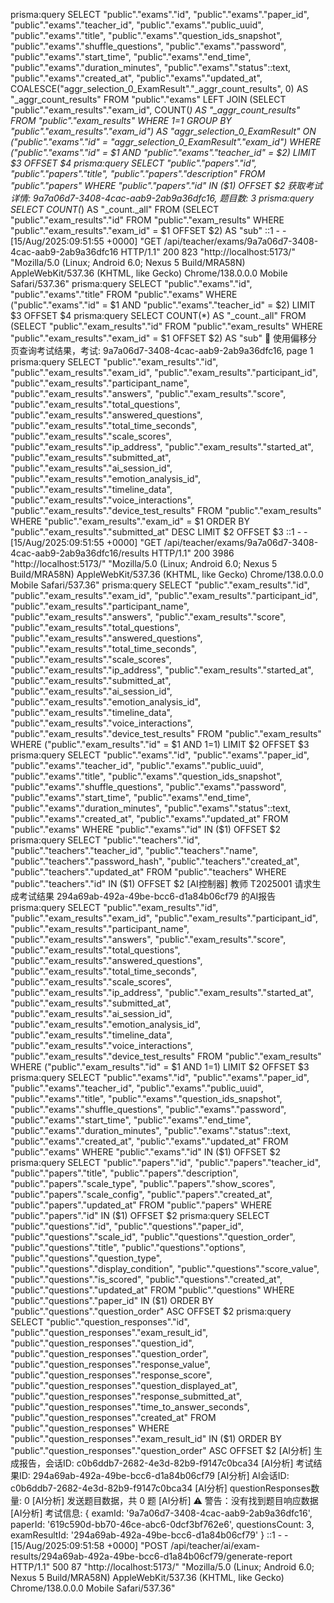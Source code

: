 prisma:query SELECT "public"."exams"."id", "public"."exams"."paper_id", "public"."exams"."teacher_id", "public"."exams"."public_uuid", "public"."exams"."title", "public"."exams"."question_ids_snapshot", "public"."exams"."shuffle_questions", "public"."exams"."password", "public"."exams"."start_time", "public"."exams"."end_time", "public"."exams"."duration_minutes", "public"."exams"."status"::text, "public"."exams"."created_at", "public"."exams"."updated_at", COALESCE("aggr_selection_0_ExamResult"."_aggr_count_results", 0) AS "_aggr_count_results" FROM "public"."exams" LEFT JOIN (SELECT "public"."exam_results"."exam_id", COUNT(*) AS "_aggr_count_results" FROM "public"."exam_results" WHERE 1=1 GROUP BY "public"."exam_results"."exam_id") AS "aggr_selection_0_ExamResult" ON ("public"."exams"."id" = "aggr_selection_0_ExamResult"."exam_id") WHERE ("public"."exams"."id" = $1 AND "public"."exams"."teacher_id" = $2) LIMIT $3 OFFSET $4
prisma:query SELECT "public"."papers"."id", "public"."papers"."title", "public"."papers"."description" FROM "public"."papers" WHERE "public"."papers"."id" IN ($1) OFFSET $2
获取考试详情: 9a7a06d7-3408-4cac-aab9-2ab9a36dfc16, 题目数: 3
prisma:query SELECT COUNT(*) AS "_count._all" FROM (SELECT "public"."exam_results"."id" FROM "public"."exam_results" WHERE "public"."exam_results"."exam_id" = $1 OFFSET $2) AS "sub"
::1 - - [15/Aug/2025:09:51:55 +0000] "GET /api/teacher/exams/9a7a06d7-3408-4cac-aab9-2ab9a36dfc16 HTTP/1.1" 200 823 "http://localhost:5173/" "Mozilla/5.0 (Linux; Android 6.0; Nexus 5 Build/MRA58N) AppleWebKit/537.36 (KHTML, like Gecko) Chrome/138.0.0.0 Mobile Safari/537.36"
prisma:query SELECT "public"."exams"."id", "public"."exams"."title" FROM "public"."exams" WHERE ("public"."exams"."id" = $1 AND "public"."exams"."teacher_id" = $2) LIMIT $3 OFFSET $4
prisma:query SELECT COUNT(*) AS "_count._all" FROM (SELECT "public"."exam_results"."id" FROM "public"."exam_results" WHERE "public"."exam_results"."exam_id" = $1 OFFSET $2) AS "sub"
📄 使用偏移分页查询考试结果，考试: 9a7a06d7-3408-4cac-aab9-2ab9a36dfc16, page 1
prisma:query SELECT "public"."exam_results"."id", "public"."exam_results"."exam_id", "public"."exam_results"."participant_id", "public"."exam_results"."participant_name", "public"."exam_results"."answers", "public"."exam_results"."score", "public"."exam_results"."total_questions", "public"."exam_results"."answered_questions", "public"."exam_results"."total_time_seconds", "public"."exam_results"."scale_scores", "public"."exam_results"."ip_address", "public"."exam_results"."started_at", "public"."exam_results"."submitted_at", "public"."exam_results"."ai_session_id", "public"."exam_results"."emotion_analysis_id", "public"."exam_results"."timeline_data", "public"."exam_results"."voice_interactions", "public"."exam_results"."device_test_results" FROM "public"."exam_results" WHERE "public"."exam_results"."exam_id" = $1 ORDER BY "public"."exam_results"."submitted_at" DESC LIMIT $2 OFFSET $3
::1 - - [15/Aug/2025:09:51:55 +0000] "GET /api/teacher/exams/9a7a06d7-3408-4cac-aab9-2ab9a36dfc16/results HTTP/1.1" 200 3986 "http://localhost:5173/" "Mozilla/5.0 (Linux; Android 6.0; Nexus 5 Build/MRA58N) AppleWebKit/537.36 (KHTML, like Gecko) Chrome/138.0.0.0 Mobile Safari/537.36"
prisma:query SELECT "public"."exam_results"."id", "public"."exam_results"."exam_id", "public"."exam_results"."participant_id", "public"."exam_results"."participant_name", "public"."exam_results"."answers", "public"."exam_results"."score", "public"."exam_results"."total_questions", "public"."exam_results"."answered_questions", "public"."exam_results"."total_time_seconds", "public"."exam_results"."scale_scores", "public"."exam_results"."ip_address", "public"."exam_results"."started_at", "public"."exam_results"."submitted_at", "public"."exam_results"."ai_session_id", "public"."exam_results"."emotion_analysis_id", "public"."exam_results"."timeline_data", "public"."exam_results"."voice_interactions", "public"."exam_results"."device_test_results" FROM "public"."exam_results" WHERE ("public"."exam_results"."id" = $1 AND 1=1) LIMIT $2 OFFSET $3
prisma:query SELECT "public"."exams"."id", "public"."exams"."paper_id", "public"."exams"."teacher_id", "public"."exams"."public_uuid", "public"."exams"."title", "public"."exams"."question_ids_snapshot", "public"."exams"."shuffle_questions", "public"."exams"."password", "public"."exams"."start_time", "public"."exams"."end_time", "public"."exams"."duration_minutes", "public"."exams"."status"::text, "public"."exams"."created_at", "public"."exams"."updated_at" FROM "public"."exams" WHERE "public"."exams"."id" IN ($1) OFFSET $2
prisma:query SELECT "public"."teachers"."id", "public"."teachers"."teacher_id", "public"."teachers"."name", "public"."teachers"."password_hash", "public"."teachers"."created_at", "public"."teachers"."updated_at" FROM "public"."teachers" WHERE "public"."teachers"."id" IN ($1) OFFSET $2
[AI控制器] 教师 T2025001 请求生成考试结果 294a69ab-492a-49be-bcc6-d1a84b06cf79 的AI报告
prisma:query SELECT "public"."exam_results"."id", "public"."exam_results"."exam_id", "public"."exam_results"."participant_id", "public"."exam_results"."participant_name", "public"."exam_results"."answers", "public"."exam_results"."score", "public"."exam_results"."total_questions", "public"."exam_results"."answered_questions", "public"."exam_results"."total_time_seconds", "public"."exam_results"."scale_scores", "public"."exam_results"."ip_address", "public"."exam_results"."started_at", "public"."exam_results"."submitted_at", "public"."exam_results"."ai_session_id", "public"."exam_results"."emotion_analysis_id", "public"."exam_results"."timeline_data", "public"."exam_results"."voice_interactions", "public"."exam_results"."device_test_results" FROM "public"."exam_results" WHERE ("public"."exam_results"."id" = $1 AND 1=1) LIMIT $2 OFFSET $3
prisma:query SELECT "public"."exams"."id", "public"."exams"."paper_id", "public"."exams"."teacher_id", "public"."exams"."public_uuid", "public"."exams"."title", "public"."exams"."question_ids_snapshot", "public"."exams"."shuffle_questions", "public"."exams"."password", "public"."exams"."start_time", "public"."exams"."end_time", "public"."exams"."duration_minutes", "public"."exams"."status"::text, "public"."exams"."created_at", "public"."exams"."updated_at" FROM "public"."exams" WHERE "public"."exams"."id" IN ($1) OFFSET $2
prisma:query SELECT "public"."papers"."id", "public"."papers"."teacher_id", "public"."papers"."title", "public"."papers"."description", "public"."papers"."scale_type", "public"."papers"."show_scores", "public"."papers"."scale_config", "public"."papers"."created_at", "public"."papers"."updated_at" FROM "public"."papers" WHERE "public"."papers"."id" IN ($1) OFFSET $2
prisma:query SELECT "public"."questions"."id", "public"."questions"."paper_id", "public"."questions"."scale_id", "public"."questions"."question_order", "public"."questions"."title", "public"."questions"."options", "public"."questions"."question_type", "public"."questions"."display_condition", "public"."questions"."score_value", "public"."questions"."is_scored", "public"."questions"."created_at", "public"."questions"."updated_at" FROM "public"."questions" WHERE "public"."questions"."paper_id" IN ($1) ORDER BY "public"."questions"."question_order" ASC OFFSET $2
prisma:query SELECT "public"."question_responses"."id", "public"."question_responses"."exam_result_id", "public"."question_responses"."question_id", "public"."question_responses"."question_order", "public"."question_responses"."response_value", "public"."question_responses"."response_score", "public"."question_responses"."question_displayed_at", "public"."question_responses"."response_submitted_at", "public"."question_responses"."time_to_answer_seconds", "public"."question_responses"."created_at" FROM "public"."question_responses" WHERE "public"."question_responses"."exam_result_id" IN ($1) ORDER BY "public"."question_responses"."question_order" ASC OFFSET $2
[AI分析] 生成报告，会话ID: c0b6ddb7-2682-4e3d-82b9-f9147c0bca34
[AI分析] 考试结果ID: 294a69ab-492a-49be-bcc6-d1a84b06cf79
[AI分析] AI会话ID: c0b6ddb7-2682-4e3d-82b9-f9147c0bca34
[AI分析] questionResponses数量: 0
[AI分析] 发送题目数据，共 0 题
[AI分析] ⚠️ 警告：没有找到题目响应数据
[AI分析] 考试信息: {
  examId: '9a7a06d7-3408-4cac-aab9-2ab9a36dfc16',
  paperId: '619c590d-bb70-46ce-abc6-0dcf3bf762e6',
  questionsCount: 3,
  examResultId: '294a69ab-492a-49be-bcc6-d1a84b06cf79'
}
::1 - - [15/Aug/2025:09:51:58 +0000] "POST /api/teacher/ai/exam-results/294a69ab-492a-49be-bcc6-d1a84b06cf79/generate-report HTTP/1.1" 500 87 "http://localhost:5173/" "Mozilla/5.0 (Linux; Android 6.0; Nexus 5 Build/MRA58N) AppleWebKit/537.36 (KHTML, like Gecko) Chrome/138.0.0.0 Mobile Safari/537.36"